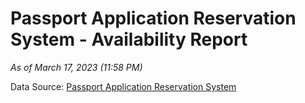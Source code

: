 # Passport Application Reservation System - Availability Report

*As of March 17, 2023 (11:58 PM)*

Data Source: [Passport Application Reservation System](https://eservices.immigration.gov.lk:8443/appointment/pages/reservationApplication.xhtml)